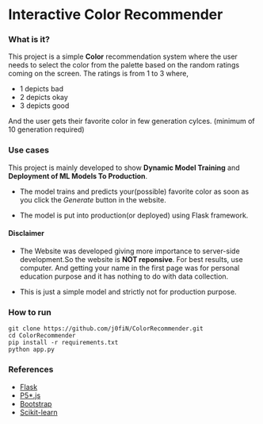 # Interactive Color Recommender

### What is it?
This project is a simple **Color** recommendation system 
where the user needs to select the color from the palette
based on the random ratings coming on the screen. The ratings 
is from 1 to 3 where,
- 1 depicts bad
- 2 depicts okay
- 3 depicts good

And the user gets their favorite color in few generation cylces.
(minimum of 10 generation required)
### Use cases
This project is mainly developed to show **Dynamic Model Training** 
and **Deployment of ML Models To Production**.

- The model trains and predicts your(possible) favorite color as soon 
as you click the *Generate* button in the website.

- The model is put into production(or deployed) using Flask framework.

#### Disclaimer
- The Website was developed giving more importance to 
server-side development.So the website is **NOT reponsive**. For best results,
use computer. And getting your name in the first page was for personal education
purpose and it has nothing to do with data collection.

- This is just a simple model and strictly not for production purpose.

### How to run
```commandline
git clone https://github.com/j0fiN/ColorRecommender.git
cd ColorRecommender
pip install -r requirements.txt
python app.py
```
### References
- [Flask](https://flask.palletsprojects.com/en/1.1.x/)
- [P5*.js](https://p5js.org/)
- [Bootstrap](https://getbootstrap.com/)
- [Scikit-learn](https://scikit-learn.org/stable/)



